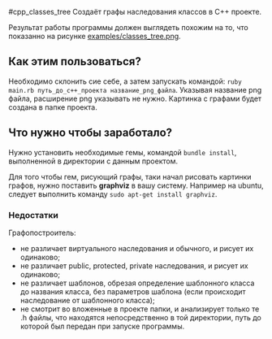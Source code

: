 #cpp_classes_tree
Создаёт графы наследования классов в C++ проекте.

Результат работы программы должен выглядеть похожим на то, что показанно на рисунке [examples/classes_tree.png](https://github.com/newmen/cpp_classes_tree/blob/master/examples/classes_tree.png).

## Как этим пользоваться?
Необходимо склонить сие себе, а затем запускать командой: `ruby main.rb путь_до_c++_проекта название_png_файла`. Указывая название png файла, расширение png указывать не нужно. Картинка с графами будет создана в папке проекта.

## Что нужно чтобы заработало?
Нужно установить необходимые гемы, командой `bundle install`, выполненной в директории с данным проектом.

Для того чтобы гем, рисующий графы, таки начал рисовать картинки графов, нужно поставить **graphviz** в вашу систему. Например на ubuntu, следует выполнить команду `sudo apt-get install graphviz`.

### Недостатки
Графопостроитель:

- не различает виртуального наследования и обычного, и рисует их одинаково;
- не различает public, protected, private наследования, и рисует их одинаково;
- не различает шаблонов, обрезая определение шаблонного класса до названия класса, без параметров шаблона (если происходит наследование от шаблонного класса);
- не смотрит во вложенные в проекте папки, и анализирует только те .h файлы, что находятся непосредственно в той директории, путь до которой был передан при запуске программы.

